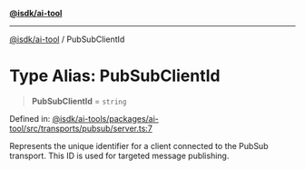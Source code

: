 [**@isdk/ai-tool**](../README.md)

***

[@isdk/ai-tool](../globals.md) / PubSubClientId

# Type Alias: PubSubClientId

> **PubSubClientId** = `string`

Defined in: [@isdk/ai-tools/packages/ai-tool/src/transports/pubsub/server.ts:7](https://github.com/isdk/ai-tool.js/blob/fb1809b53cc75a30928176c26910792b6b8a96e1/src/transports/pubsub/server.ts#L7)

Represents the unique identifier for a client connected to the PubSub transport.
This ID is used for targeted message publishing.
